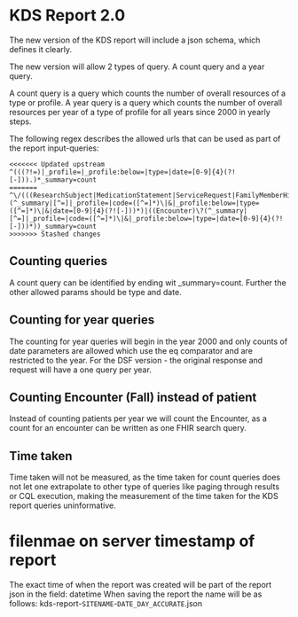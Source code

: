 # KDS Report 2.0

The new version of the KDS report will include a json schema, which defines it clearly.

The new version will allow 2 types of query.
A count query and a year query.

A count query is a query which counts the number of overall resources of a type or profile.
A year query is a query which counts the number of overall resources per year of a type of profile for all years since 2000 in yearly steps.

The following regex describes the allowed urls that can be used as part of the report input-queries:
```
<<<<<<< Updated upstream
^(((?!=)|_profile=|_profile:below=|type=|date=[0-9]{4}(?![-])).)*_summary=count
=======
^\/(((ResearchSubject|MedicationStatement|ServiceRequest|FamilyMemberHistory|Observation|DiagnosticReport|Patient|Composition|MedicationAdministration|Condition|MedicationRequest|Medication|List|RiskAssessment|Media|Procedure|Task|Consent|Specimen)\?(^_summary|[^=]|_profile=|code=([^=]*)\|&|_profile:below=|type=([^=]*)\|&|date=[0-9]{4}(?![-]))*)|((Encounter)\?(^_summary|[^=]|_profile=|code=([^=]*)\|&|_profile:below=|type=|date=[0-9]{4}(?![-]))*))_summary=count
>>>>>>> Stashed changes
```

## Counting queries

A count query can be identified by ending wit _summary=count.
Further the other allowed params should be type and date. 


## Counting for year queries

The counting for year queries will begin in the year 2000 and only counts of date parameters are allowed which use the eq comparator and are restricted to the year.
For the DSF version - the original response and request will have a one query per year.

## Counting Encounter (Fall) instead of patient

Instead of counting patients per year we will count the Encounter, as a count for an encounter can be written as one FHIR search query.

## Time taken

Time taken will not be measured, as the time taken for count queries does not let one extrapolate to other type of queries like
paging through results or CQL execution, making the measurement of the time taken for the KDS report queries uninformative.


# filenmae on server timestamp of report

The exact time of when the report was created will be part of the report json in the field: datetime
When saving the report the name will be as follows:
kds-report-`SITENAME`-`DATE_DAY_ACCURATE`.json
